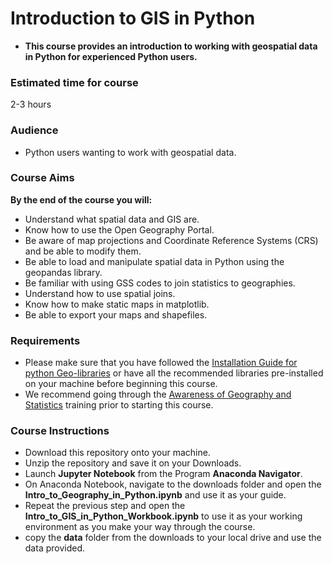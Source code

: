 # Introduction to GIS in Python
 
- **This course provides an introduction to working with geospatial data in Python for experienced Python users.**

### Estimated time for course
2-3 hours

### Audience
- Python users wanting to work with geospatial data.

### Course Aims

**By the end of the course you will:**

- Understand what spatial data and GIS are.
- Know how to use the Open Geography Portal.
- Be aware of map projections and Coordinate Reference Systems (CRS) and be able to modify them.
- Be able to load and manipulate spatial data in Python using the geopandas library.
- Be familiar with using GSS codes to join statistics to geographies.
- Understand how to use spatial joins.
- Know how to make static maps in matplotlib.
- Be able to export your maps and shapefiles.

### Requirements
- Please make sure that you have followed the [Installation Guide for python Geo-libraries](https://onsgeo.github.io/geospatial-training/docs/guides/python_install) or have all the recommended libraries pre-installed on your machine before beginning this course.
- We recommend going through the [Awareness of Geography and Statistics](https://onsgeo.github.io/training/docs/awareness_of_geog_and_stats/intro.html) training prior to starting this course.


### Course Instructions
- Download this repository onto your machine.
- Unzip the repository and save it on your Downloads.
- Launch **Jupyter Notebook** from the Program **Anaconda Navigator**.
- On Anaconda Notebook, navigate to the downloads folder and open the **Intro_to_Geography_in_Python.ipynb** and use it as your guide.
- Repeat the previous step and open the **Intro_to_GIS_in_Python_Workbook.ipynb** to use it as your working environment as you make your way through the course.
- copy the **data** folder from the downloads to your local drive and use the data provided.
